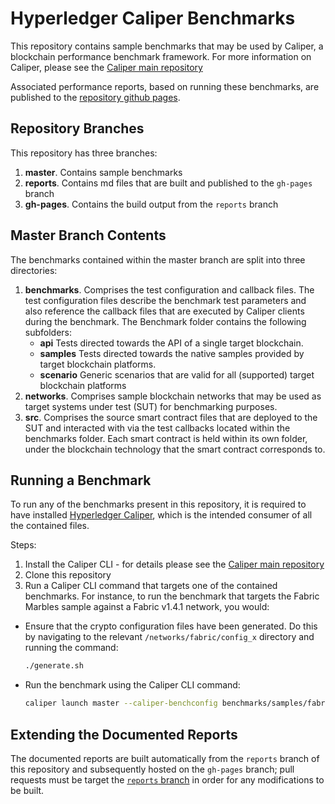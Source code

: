 # Hyperledger Caliper Benchmarks
This repository contains sample benchmarks that may be used by Caliper, a blockchain performance benchmark framework. For more information on Caliper, please see the [Caliper main repository](https://github.com/hyperledger/caliper/)

Associated performance reports, based on running these benchmarks, are published to the [repository github pages](https://hyperledger.github.io/caliper-benchmarks/).

## Repository Branches
This repository has three branches:
1. **master**. Contains sample benchmarks
2. **reports**. Contains md files that are built and published to the `gh-pages` branch
3. **gh-pages**. Contains the build output from the `reports` branch 

## Master Branch Contents
The benchmarks contained within the master branch are split into three directories:
1. **benchmarks**. Comprises the test configuration and callback files. The test configuration files describe the benchmark test parameters and also reference the callback files that are executed by Caliper clients during the benchmark. The Benchmark folder contains the following subfolders:
    - **api** Tests directed towards the API of a single target blockchain.
	- **samples** Tests directed towards the native samples provided by target blockchain platforms.
	- **scenario** Generic scenarios that are valid for all (supported) target blockchain platforms
2. **networks**. Comprises sample blockchain networks that may be used as target systems under test (SUT) for benchmarking purposes.
3. **src**. Comprises the source smart contract files that are deployed to the SUT and interacted with via the test callbacks located within the benchmarks folder. Each smart contract is held within its own folder, under the blockchain technology that the smart contract corresponds to. 

## Running a Benchmark
To run any of the benchmarks present in this repository, it is required to have installed [Hyperledger Caliper]((https://github.com/hyperledger/caliper/)), which is the intended consumer of all the contained files.

Steps:
1. Install the Caliper CLI - for details please see the [Caliper main repository](https://github.com/hyperledger/caliper/)
2. Clone this repository
3. Run a Caliper CLI command that targets one of the contained benchmarks. 
For instance, to run the benchmark that targets the Fabric Marbles sample against a Fabric v1.4.1 network, you would:
  - Ensure that the crypto configuration files have been generated. Do this by navigating to the relevant `/networks/fabric/config_x` directory and running the command:
	```bash
	./generate.sh
	```
 - Run the benchmark using the Caliper CLI command: 
	```bash
	caliper launch master --caliper-benchconfig benchmarks/samples/fabric/marbles/config.yaml --caliper-networkconfig networks/fabric/fabric-v1.4.1/2org1peergoleveldb/fabric-go.yaml --caliper-workspace <path_to_caliper_benchmarks_root_directory>
	```
## Extending the Documented Reports
The documented reports are built automatically from the `reports` branch of this repository and subsequently hosted on the `gh-pages` branch; pull requests must be target the [`reports` branch](https://github.com/hyperledger/caliper-benchmarks/tree/reports) in order for any modifications to be built.